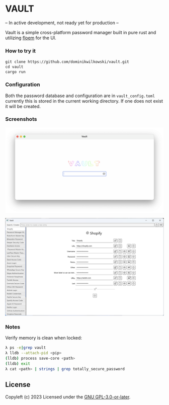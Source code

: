 # VAULT

– In active development, not ready yet for production –

Vault is a simple cross-platform password manager built in pure rust and
utilizing [floem](https://github.com/lapce/floem) for the UI.

### How to try it
```
git clone https://github.com/dominikwilkowski/vault.git
cd vault
cargo run
```

### Configuration
Both the password database and configuration are in `vault_config.toml` currently
this is stored in the current working directory. If one does not exist it will be
created.  

### Screenshots
![image](assets/password.png)

![image](assets/detail_view.png)

### Notes
Verify memory is clean when locked:
```sh
λ ps -e|grep vault
λ lldb --attach-pid <pip>
(lldb) process save-core <path>
(lldb) exit
λ cat <path> | strings | grep totally_secure_password
```

## License
Copyleft (c) 2023
Licensed under the [GNU GPL-3.0-or-later](https://github.com/dominikwilkowski/vault/blob/main/LICENSE).
